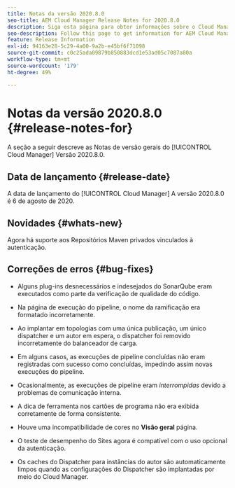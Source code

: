 ```yaml
---
title: Notas da versão 2020.8.0
seo-title: AEM Cloud Manager Release Notes for 2020.8.0
description: Siga esta página para obter informações sobre o Cloud Manager versão 2020.8.0
seo-description: Follow this page to get information for AEM Cloud Manager Release 2020.8.0
feature: Release Information
exl-id: 94163e28-5c29-4a00-9a2b-e45bf6f71098
source-git-commit: c0c25ada09879b850883dcd1e53ad05c7087a80a
workflow-type: tm+mt
source-wordcount: '179'
ht-degree: 49%

---
```


# Notas da versão 2020.8.0 {#release-notes-for}

A seção a seguir descreve as Notas de versão gerais do [!UICONTROL Cloud Manager] Versão 2020.8.0.

## Data de lançamento {#release-date}

A data de lançamento do [!UICONTROL Cloud Manager] A versão 2020.8.0 é 6 de agosto de 2020.

## Novidades {#whats-new}

Agora há suporte aos Repositórios Maven privados vinculados à autenticação.

## Correções de erros {#bug-fixes}

* Alguns plug-ins desnecessários e indesejados do SonarQube eram executados como parte da verificação de qualidade do código.

* Na página de execução do pipeline, o nome da ramificação era formatado incorretamente.

* Ao implantar em topologias com uma única publicação, um único dispatcher e um autor em espera, o dispatcher foi removido incorretamente do balanceador de carga.

* Em alguns casos, as execuções de pipeline concluídas não eram registradas com sucesso como concluídas, impedindo assim novas execuções do pipeline.

* Ocasionalmente, as execuções de pipeline eram *interrompidas* devido a problemas de comunicação interna.

* A dica de ferramenta nos cartões de programa não era exibida corretamente de forma consistente.

* Houve uma incompatibilidade de cores no **Visão geral** página.

* O teste de desempenho do Sites agora é compatível com o uso opcional da autenticação.

* Os caches do Dispatcher para instâncias do autor são automaticamente limpos quando as configurações do Dispatcher são implantadas por meio do Cloud Manager.
